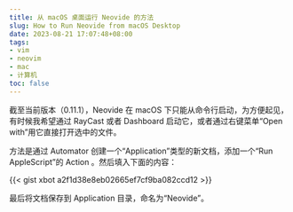 ```yaml
---
title: 从 macOS 桌面运行 Neovide 的方法
slug: How to Run Neovide from macOS Desktop
date: 2023-08-21 17:07:48+08:00
tags:
- vim
- neovim
- mac
- 计算机
toc: false
---
```


截至当前版本（0.11.1），Neovide 在 macOS 下只能从命令行启动，为方便起见，有时候我希望通过 RayCast 或者 Dashboard 启动它，或者通过右键菜单“Open with”用它直接打开选中的文件。

方法是通过 Automator 创建一个“Application”类型的新文档，添加一个“Run AppleScript”的 Action 。然后填入下面的内容：

{{< gist xbot a2f1d38e8eb02665ef7cf9ba082ccd12 >}}

最后将文档保存到 Application 目录，命名为“Neovide”。
